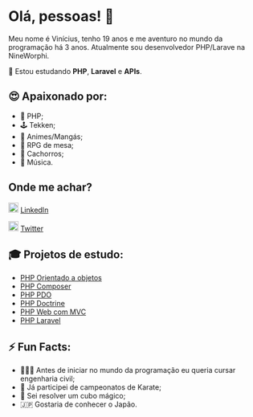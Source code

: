 # Olá, pessoas! 👋

Meu nome é Vinícius, tenho 19 anos e me aventuro no mundo da programação há 3 anos. Atualmente sou desenvolvedor PHP/Larave na NineWorphi.

🌱 Estou estudando <b>PHP</b>, <b>Laravel</b> e <b>APIs</b>.

## 😍 Apaixonado por: 
- 🐘 PHP;
- 🕹 Tekken;
- 📖 Animes/Mangás;
- 🎲 RPG de mesa;
- 🐶 Cachorros;
- 🎼 Música.

## Onde me achar? 
<img src="https://image.flaticon.com/icons/svg/174/174857.svg" width="20" height="20x">  [LinkedIn](https://www.linkedin.com/in/isnotvinicius/)

<img src="https://image.flaticon.com/icons/svg/733/733579.svg" width="20px" height="20px">  [Twitter](https://www.twitter.com/isnotvinicius)

## 🎓 Projetos de estudo:
- [PHP Orientado a objetos](https://github.com/isnotvinicius/php_orientado_objetos)
- [PHP Composer](https://github.com/isnotvinicius/php_composer)
- [PHP PDO](https://github.com/isnotvinicius/php_pdo)
- [PHP Doctrine](https://github.com/isnotvinicius/php_doctrine)
- [PHP Web com MVC](https://github.com/isnotvinicius/php_web_mvc)
- [PHP Laravel](https://github.com/isnotvinicius/laravel)

## ⚡️ Fun Facts:
- 👷🏽‍♂️ Antes de iniciar no mundo da programação eu queria cursar engenharia civil;
- 🥇 Já participei de campeonatos de Karate;
- 🧩 Sei resolver um cubo mágico;
- 🇯🇵 Gostaria de conhecer o Japão.
